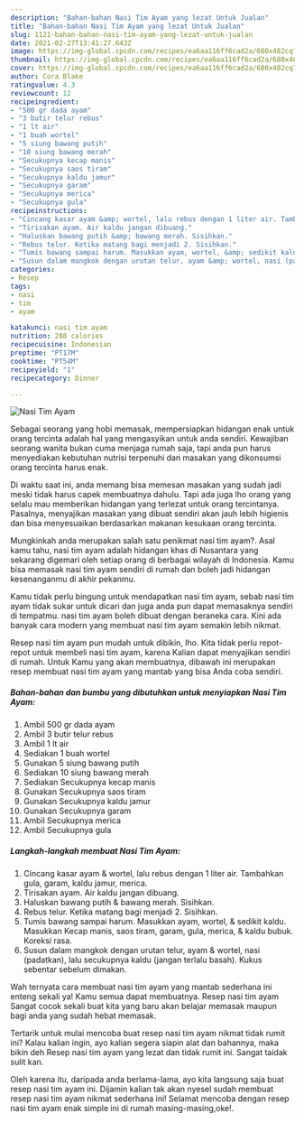```yaml
---
description: "Bahan-bahan Nasi Tim Ayam yang lezat Untuk Jualan"
title: "Bahan-bahan Nasi Tim Ayam yang lezat Untuk Jualan"
slug: 1121-bahan-bahan-nasi-tim-ayam-yang-lezat-untuk-jualan
date: 2021-02-27T13:41:27.643Z
image: https://img-global.cpcdn.com/recipes/ea6aa116ff6cad2a/680x482cq70/nasi-tim-ayam-foto-resep-utama.jpg
thumbnail: https://img-global.cpcdn.com/recipes/ea6aa116ff6cad2a/680x482cq70/nasi-tim-ayam-foto-resep-utama.jpg
cover: https://img-global.cpcdn.com/recipes/ea6aa116ff6cad2a/680x482cq70/nasi-tim-ayam-foto-resep-utama.jpg
author: Cora Blake
ratingvalue: 4.3
reviewcount: 12
recipeingredient:
- "500 gr dada ayam"
- "3 butir telur rebus"
- "1 lt air"
- "1 buah wortel"
- "5 siung bawang putih"
- "10 siung bawang merah"
- "Secukupnya kecap manis"
- "Secukupnya saos tiram"
- "Secukupnya kaldu jamur"
- "Secukupnya garam"
- "Secukupnya merica"
- "Secukupnya gula"
recipeinstructions:
- "Cincang kasar ayam &amp; wortel, lalu rebus dengan 1 liter air. Tambahkan gula, garam, kaldu jamur, merica."
- "Tirisakan ayam. Air kaldu jangan dibuang."
- "Haluskan bawang putih &amp; bawang merah. Sisihkan."
- "Rebus telur. Ketika matang bagi menjadi 2. Sisihkan."
- "Tumis bawang sampai harum. Masukkan ayam, wortel, &amp; sedikit kaldu. Masukkan Kecap manis, saos tiram, garam, gula, merica, &amp; kaldu bubuk. Koreksi rasa."
- "Susun dalam mangkok dengan urutan telur, ayam &amp; wortel, nasi (padatkan), lalu secukupnya kaldu (jangan terlalu basah). Kukus sebentar sebelum dimakan."
categories:
- Resep
tags:
- nasi
- tim
- ayam

katakunci: nasi tim ayam 
nutrition: 288 calories
recipecuisine: Indonesian
preptime: "PT17M"
cooktime: "PT54M"
recipeyield: "1"
recipecategory: Dinner

---
```



![Nasi Tim Ayam](https://img-global.cpcdn.com/recipes/ea6aa116ff6cad2a/680x482cq70/nasi-tim-ayam-foto-resep-utama.jpg)

Sebagai seorang yang hobi memasak, mempersiapkan hidangan enak untuk orang tercinta adalah hal yang mengasyikan untuk anda sendiri. Kewajiban seorang  wanita bukan cuma menjaga rumah saja, tapi anda pun harus menyediakan kebutuhan nutrisi terpenuhi dan masakan yang dikonsumsi orang tercinta harus enak.

Di waktu  saat ini, anda memang bisa memesan masakan yang sudah jadi meski tidak harus capek membuatnya dahulu. Tapi ada juga lho orang yang selalu mau memberikan hidangan yang terlezat untuk orang tercintanya. Pasalnya, menyajikan masakan yang dibuat sendiri akan jauh lebih higienis dan bisa menyesuaikan berdasarkan makanan kesukaan orang tercinta. 



Mungkinkah anda merupakan salah satu penikmat nasi tim ayam?. Asal kamu tahu, nasi tim ayam adalah hidangan khas di Nusantara yang sekarang digemari oleh setiap orang di berbagai wilayah di Indonesia. Kamu bisa memasak nasi tim ayam sendiri di rumah dan boleh jadi hidangan kesenanganmu di akhir pekanmu.

Kamu tidak perlu bingung untuk mendapatkan nasi tim ayam, sebab nasi tim ayam tidak sukar untuk dicari dan juga anda pun dapat memasaknya sendiri di tempatmu. nasi tim ayam boleh dibuat dengan beraneka cara. Kini ada banyak cara modern yang membuat nasi tim ayam semakin lebih nikmat.

Resep nasi tim ayam pun mudah untuk dibikin, lho. Kita tidak perlu repot-repot untuk membeli nasi tim ayam, karena Kalian dapat menyajikan sendiri di rumah. Untuk Kamu yang akan membuatnya, dibawah ini merupakan resep membuat nasi tim ayam yang mantab yang bisa Anda coba sendiri.

<!--inarticleads1-->

##### Bahan-bahan dan bumbu yang dibutuhkan untuk menyiapkan Nasi Tim Ayam:

1. Ambil 500 gr dada ayam
1. Ambil 3 butir telur rebus
1. Ambil 1 lt air
1. Sediakan 1 buah wortel
1. Gunakan 5 siung bawang putih
1. Sediakan 10 siung bawang merah
1. Sediakan Secukupnya kecap manis
1. Gunakan Secukupnya saos tiram
1. Gunakan Secukupnya kaldu jamur
1. Gunakan Secukupnya garam
1. Ambil Secukupnya merica
1. Ambil Secukupnya gula




<!--inarticleads2-->

##### Langkah-langkah membuat Nasi Tim Ayam:

1. Cincang kasar ayam &amp; wortel, lalu rebus dengan 1 liter air. Tambahkan gula, garam, kaldu jamur, merica.
1. Tirisakan ayam. Air kaldu jangan dibuang.
1. Haluskan bawang putih &amp; bawang merah. Sisihkan.
1. Rebus telur. Ketika matang bagi menjadi 2. Sisihkan.
1. Tumis bawang sampai harum. Masukkan ayam, wortel, &amp; sedikit kaldu. Masukkan Kecap manis, saos tiram, garam, gula, merica, &amp; kaldu bubuk. Koreksi rasa.
1. Susun dalam mangkok dengan urutan telur, ayam &amp; wortel, nasi (padatkan), lalu secukupnya kaldu (jangan terlalu basah). Kukus sebentar sebelum dimakan.




Wah ternyata cara membuat nasi tim ayam yang mantab sederhana ini enteng sekali ya! Kamu semua dapat membuatnya. Resep nasi tim ayam Sangat cocok sekali buat kita yang baru akan belajar memasak maupun bagi anda yang sudah hebat memasak.

Tertarik untuk mulai mencoba buat resep nasi tim ayam nikmat tidak rumit ini? Kalau kalian ingin, ayo kalian segera siapin alat dan bahannya, maka bikin deh Resep nasi tim ayam yang lezat dan tidak rumit ini. Sangat taidak sulit kan. 

Oleh karena itu, daripada anda berlama-lama, ayo kita langsung saja buat resep nasi tim ayam ini. Dijamin kalian tak akan nyesel sudah membuat resep nasi tim ayam nikmat sederhana ini! Selamat mencoba dengan resep nasi tim ayam enak simple ini di rumah masing-masing,oke!.

